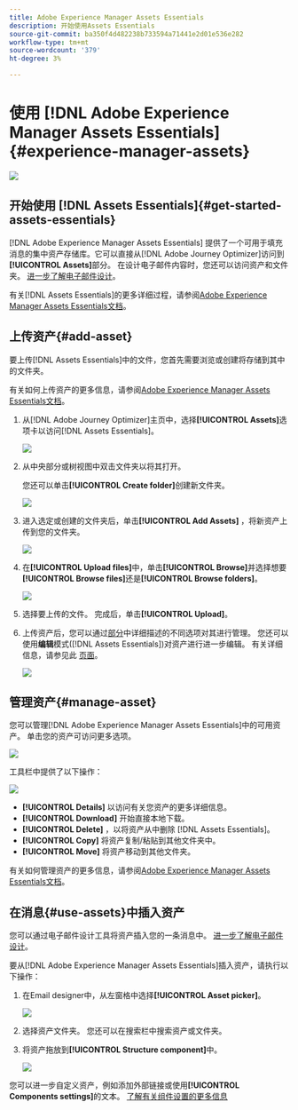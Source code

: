 ```yaml
---
title: Adobe Experience Manager Assets Essentials
description: 开始使用Assets Essentials
source-git-commit: ba350f4d482238b733594a71441e2d01e536e282
workflow-type: tm+mt
source-wordcount: '379'
ht-degree: 3%

---
```


# 使用 [!DNL Adobe Experience Manager Assets Essentials]  {#experience-manager-assets}

![](assets/do-not-localize/badge.png)

## 开始使用 [!DNL Assets Essentials]{#get-started-assets-essentials}

[!DNL Adobe Experience Manager Assets Essentials] 提供了一个可用于填充消息的集中资产存储库。它可以直接从[!DNL Adobe Journey Optimizer]访问到&#x200B;**[!UICONTROL Assets]**&#x200B;部分。 在设计电子邮件内容时，您还可以访问资产和文件夹。 [进一步了解电子邮件设计](design-emails.md)。

有关[!DNL Assets Essentials]的更多详细过程，请参阅[Adobe Experience Manager Assets Essentials文档](https://experienceleague.adobe.com/docs/experience-manager-assets-essentials/help/introduction.html)。

## 上传资产{#add-asset}

要上传[!DNL Assets Essentials]中的文件，您首先需要浏览或创建将存储到其中的文件夹。

有关如何上传资产的更多信息，请参阅[Adobe Experience Manager Assets Essentials文档](https://experienceleague.adobe.com/docs/experience-manager-assets-essentials/help/add-delete-assets.html)。

1. 从[!DNL Adobe Journey Optimizer]主页中，选择&#x200B;**[!UICONTROL Assets]**&#x200B;选项卡以访问[!DNL Assets Essentials]。

   ![](assets/media_library_1.png)

1. 从中央部分或树视图中双击文件夹以将其打开。

   您还可以单击&#x200B;**[!UICONTROL Create folder]**&#x200B;创建新文件夹。

   ![](assets/media_library_8.png)

1. 进入选定或创建的文件夹后，单击&#x200B;**[!UICONTROL Add Assets]** ，将新资产上传到您的文件夹。

   ![](assets/media_library_2.png)

1. 在&#x200B;**[!UICONTROL Upload files]**&#x200B;中，单击&#x200B;**[!UICONTROL Browse]**&#x200B;并选择想要&#x200B;**[!UICONTROL Browse files]**&#x200B;还是&#x200B;**[!UICONTROL Browse folders]**。

   ![](assets/media_library_3.png)

1. 选择要上传的文件。 完成后，单击&#x200B;**[!UICONTROL Upload]**。

1. 上传资产后，您可以通过[部分](#manage-asset)中详细描述的不同选项对其进行管理。 您还可以使用&#x200B;**编辑**&#x200B;模式([!DNL Assets Essentials])对资产进行进一步编辑。 有关详细信息，请参见此 [ 页面](#edit-assets)。

   ![](assets/media_library_12.png)

## 管理资产{#manage-asset}

您可以管理[!DNL Adobe Experience Manager Assets Essentials]中的可用资产。 单击您的资产可访问更多选项。

![](assets/media_library_12.png)

工具栏中提供了以下操作：

![](assets/media_library_4.png)

* **[!UICONTROL Details]** 以访问有关您资产的更多详细信息。
* **[!UICONTROL Download]** 开始直接本地下载。
* **[!UICONTROL Delete]** ，以将资产从中删除 [!DNL Assets Essentials]。
* **[!UICONTROL Copy]** 将资产复制/粘贴到其他文件夹中。
* **[!UICONTROL Move]** 将资产移动到其他文件夹。

有关如何管理资产的更多信息，请参阅[Adobe Experience Manager Assets Essentials文档](https://experienceleague.adobe.com/docs/experience-manager-assets-essentials/help/manage-assets.html)。

## 在消息{#use-assets}中插入资产

您可以通过电子邮件设计工具将资产插入您的一条消息中。 [进一步了解电子邮件设计](design-emails.md)。

要从[!DNL Adobe Experience Manager Assets Essentials]插入资产，请执行以下操作：

1. 在Email designer中，从左窗格中选择&#x200B;**[!UICONTROL Asset picker]**。

   ![](assets/media_library_5.png)

1. 选择资产文件夹。 您还可以在搜索栏中搜索资产或文件夹。

1. 将资产拖放到&#x200B;**[!UICONTROL Structure component]**&#x200B;中。

   ![](assets/media_library_6.png)

您可以进一步自定义资产，例如添加外部链接或使用&#x200B;**[!UICONTROL Components settings]**&#x200B;的文本。 [了解有关组件设置的更多信息](content-components.md)

<!--

## Edit and modify assets {#edit-assets}

Your assets can be edited through the **[!UICONTROL Edit mode]** in [!DNL Assets Essentials]. Through this mode, you can crop, resize and rotate your asset. Click the **[!UICONTROL Edit]** button to access the editing mode of your asset.

![](assets/media_library_10.png)

Following actions are available in the toolbar:

![](assets/media_library_11.png)

* **[!UICONTROL Start crop]** to focus on only the content you want in your asset.
* **[!UICONTROL Rotate left]** to rotate your asset counter-clockwise by 90 degrees.
* **[!UICONTROL Rotate right]** to rotate your asset clockwise by 90 degrees.
* **[!UICONTROL Flip vertically]** to vertically mirror your asset.
* **[!UICONTROL Flip horizontally]** to horizontally mirror your asset.
* **[!UICONTROL Launch map]** to insert an image map. For more on this, refer to the [Add image maps](https://experienceleague.adobe.com/docs/experience-manager-65/assets/using/image-maps.html?lang=en#using) documentation.

## Share assets {#share-assets}

When using the Media library, each asset is saved in folders or sub-folders. You can choose to share your folders and which level of access to assign.

For more information on how to share access to your folders, refer to this page.

-->
